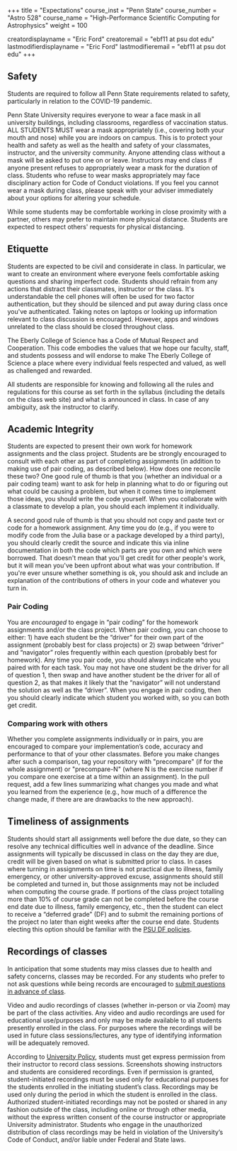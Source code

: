 +++
title = "Expectations"
course_inst = "Penn State"
course_number = "Astro 528"
course_name = "High-Performance Scientific Computing for Astrophysics"
weight = 100

creatordisplayname = "Eric Ford"
creatoremail = "ebf11 at psu dot edu"
lastmodifierdisplayname = "Eric Ford"
lastmodifieremail = "ebf11 at psu dot edu"
+++

## Safety
Students are required to follow all Penn State requirements related to safety, particularly in relation to the COVID-19 pandemic.  

Penn State University requires everyone to wear a face mask in all university buildings, including classrooms, regardless of vaccination status. ALL STUDENTS MUST wear a mask appropriately (i.e., covering both your mouth and nose) while you are indoors on campus.  This is to protect your health and safety as well as the health and safety of your classmates, instructor, and the university community.   Anyone attending class without a mask will be asked to put one on or leave.  Instructors may end class if anyone present refuses to appropriately wear a mask for the duration of class. Students who refuse to wear masks appropriately may face disciplinary action for Code of Conduct violations.  If you feel you cannot wear a mask during class, please speak with your adviser immediately about your options for altering your schedule.

<!-- All students, faculty, staff and visitors are required to wear masks at all times in all indoor public spaces, including the classroom.  Students are expected to wear masks properly, covering the bridge of their nose and under their chin.-->
While some students may be comfortable working in close proximity with a partner, others may prefer to maintain more physical distance.  Students are expected to respect others' requests for physical distancing.  

## Etiquette
Students are expected to be civil and considerate in class.  In particular, we want to create an environment where everyone feels comfortable asking questions and sharing imperfect code.  Students should refrain from any actions that distract their classmates, instructor or the class.  It's understandable the cell phones will often be used for two factor authentication, but they should be silenced and put away during class once you've authenticated.  Taking notes on laptops or looking up information relevant to class discussion is encouraged.  However, apps and windows unrelated to the class should be closed throughout class.

The Eberly College of Science has a Code of Mutual Respect and Cooperation.  This code embodies the values that we hope our faculty, staff, and students possess and will endorse to make The Eberly College of Science a place where every individual feels respected and valued, as well as challenged and rewarded.

All students are responsible for knowing and following all the rules and regulations for this course as set forth in the syllabus (including the details on the class web site) and what is announced in class.  In case of any ambiguity, ask the instructor to clarify.

<!--
## Ethics and Honorable Behavior
All Penn State, Eberly College of Science, and Astronomy Department policies regarding ethics and honorable behavior apply to this course. These can be found at:
- http://www.psu.edu/ufs/policies/47-00.html#49-20
- http://www.science.psu.edu/academic/Integrity/Policy.html
- http://www.astro.psu.edu/deptinfo/Astropolicy.html

-->

## Academic Integrity
Students are expected to present their own work for homework assignments and the class project.  Students are be strongly encouraged to consult with each other as part of completing assignments (in addition to making use of pair coding, as described below).  How does one reconcile these two?  One good rule of thumb is that you (whether an individual or a pair coding team) want to ask for help in planning what to do or figuring out what could be causing a problem, but when it comes time to implement those ideas, you should write the code yourself.  When you collaborate with a classmate to develop a plan, you should each implement it individually.  

A second good rule of thumb is that you should not copy and paste text or code for a homework assignment.  Any time you do (e.g., if you were to modify code from the Julia base or a package developed by a third party), you should clearly credit the source and indicate this via inline documentation in both the code which parts are you own and which were borrowed.  That doesn't mean that you'll get credit for other people's work, but it will mean you've been upfront about what was your contribution.  If you're ever unsure whether something is ok, you should ask and include an explanation of the contributions of others in your code and whatever you turn in.

### Pair Coding
You are _encouraged_ to engage in “pair coding” for the homework assignments and/or the class project.  When pair coding, you can choose to either: 1) have each student be the “driver” for their own part of the assignment (probably best for class projects) or 2) swap between “driver” and “navigator” roles frequently within each question (probably best for homework).  Any time you pair code, you should always indicate who you paired with for each task.  You may not have one student be the driver for all of question 1, then swap and have another student be the driver for all of question 2, as that makes it likely that the “navigator” will not understand the solution as well as the “driver”. When you engage in pair coding, then you should clearly indicate which student you worked with, so you can both get credit.

### Comparing work with others
Whether you complete assignments individually or in pairs, you are encouraged to compare your implementation’s code, accuracy and performance to that of your other classmates.  Before you make changes after such a comparison, tag your repository with "precompare" (if for the whole assignment) or "precompare-N" (where N is the exercise number if you compare one exercise at a time within an assignment).  In the pull request, add a few lines summarizing what changes you made and what you learned from the experience (e.g., how much of a difference the change made, if there are are drawbacks to the new approach).

## Timeliness of assignments
Students should start all assignments well before the due date, so they can resolve any technical difficulties well in advance of the deadline.  Since assignments will typically be discussed in class on the day they are due, credit will be given based on what is submitted prior to class.  In cases where turning in assignments on time is not practical due to illness, family emergency, or other university-approved excuse, assignments should still be completed and turned in, but those assignments may not be included when computing the course grade.  If portions of the class project totalling more than 10% of course grade can not be completed before the course end date due to illness, family emergency, etc., then the student can elect to receive a “deferred grade” (DF) and to submit the remaining portions of the project no later than eight weeks after the course end date.  Students electing this option should be familiar with the [PSU DF policies](http://handbook.psu.edu/content/deferred-grade).


## Recordings of classes
In anticipation that some students may miss classes due to health and safety concerns, classes may be recorded.  For any students who prefer to not ask questions while being records are encouraged to [submit questions in advance of class](/syllabus/assignments/#readings--reading-questions).

Video and audio recordings of classes (whether in-person or via Zoom) may be part of the class activities. Any video and audio recordings are used for educational use/purposes and only may be made available to all students presently enrolled in the class. For purposes where the recordings will be used in future class sessions/lectures, any type of identifying information will be adequately removed.

According to [University Policy](https://policy.psu.edu/policies/ad40), students must get express permission from their instructor to record class sessions. Screenshots showing instructors and students are considered recordings. Even if permission is granted, student-initiated recordings must be used only for educational purposes for the students enrolled in the initiating student’s class. Recordings may be used only during the period in which the student is enrolled in the class. Authorized student-initiated recordings may not be posted or shared in any fashion outside of the class, including online or through other media, without the express written consent of the course instructor or appropriate University administrator. Students who engage in the unauthorized distribution of class recordings may be held in violation of the University’s Code of Conduct, and/or liable under Federal and State laws.
